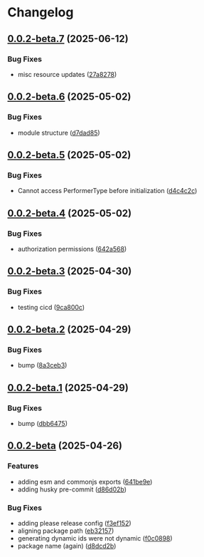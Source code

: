 # Changelog

## [0.0.2-beta.7](https://github.com/go-mondo/identity-node-sdk/compare/identity-sdk-v0.0.2-beta.6...identity-sdk-v0.0.2-beta.7) (2025-06-12)


### Bug Fixes

* misc resource updates ([27a8278](https://github.com/go-mondo/identity-node-sdk/commit/27a8278744e3c73a088e64a0e83004f1817840b3))

## [0.0.2-beta.6](https://github.com/go-mondo/identity-node-sdk/compare/identity-sdk-v0.0.2-beta.5...identity-sdk-v0.0.2-beta.6) (2025-05-02)


### Bug Fixes

* module structure ([d7dad85](https://github.com/go-mondo/identity-node-sdk/commit/d7dad85c02c7d47346201d33ed73dcdc35f7ccc5))

## [0.0.2-beta.5](https://github.com/go-mondo/identity-node-sdk/compare/identity-sdk-v0.0.2-beta.4...identity-sdk-v0.0.2-beta.5) (2025-05-02)


### Bug Fixes

* Cannot access PerformerType before initialization ([d4c4c2c](https://github.com/go-mondo/identity-node-sdk/commit/d4c4c2cd9880e76efbe10af85b293d9da0c8abfb))

## [0.0.2-beta.4](https://github.com/go-mondo/identity-node-sdk/compare/identity-sdk-v0.0.2-beta.3...identity-sdk-v0.0.2-beta.4) (2025-05-02)


### Bug Fixes

* authorization permissions ([642a568](https://github.com/go-mondo/identity-node-sdk/commit/642a568e4dc14184655c11645850f0f485345d0a))

## [0.0.2-beta.3](https://github.com/go-mondo/identity-node-sdk/compare/identity-sdk-v0.0.2-beta.2...identity-sdk-v0.0.2-beta.3) (2025-04-30)


### Bug Fixes

* testing cicd ([9ca800c](https://github.com/go-mondo/identity-node-sdk/commit/9ca800ca73f1c210b15a12bef5949030f496a0bc))

## [0.0.2-beta.2](https://github.com/go-mondo/identity-node-sdk/compare/identity-sdk-v0.0.2-beta.1...identity-sdk-v0.0.2-beta.2) (2025-04-29)


### Bug Fixes

* bump ([8a3ceb3](https://github.com/go-mondo/identity-node-sdk/commit/8a3ceb3dc8e67c7679ea8042d61fadaac8829817))

## [0.0.2-beta.1](https://github.com/go-mondo/identity-node-sdk/compare/identity-sdk-v0.0.2-beta...identity-sdk-v0.0.2-beta.1) (2025-04-29)


### Bug Fixes

* bump ([dbb6475](https://github.com/go-mondo/identity-node-sdk/commit/dbb6475af4395dcb00c8dd70105d9600f334b51d))

## [0.0.2-beta](https://github.com/go-mondo/identity-node-sdk/compare/identity-sdk-v0.0.1...identity-sdk-v0.0.2-beta) (2025-04-26)


### Features

* adding esm and commonjs exports ([641be9e](https://github.com/go-mondo/identity-node-sdk/commit/641be9e2c76ca6d5e083a7a7db7762d188df4958))
* adding husky pre-commit ([d86d02b](https://github.com/go-mondo/identity-node-sdk/commit/d86d02b4aac607243e30a070c3dcde2a5b7251f7))


### Bug Fixes

* adding please release config ([f3ef152](https://github.com/go-mondo/identity-node-sdk/commit/f3ef152a9183e724c7f1033992eb7d14d2ed61ca))
* aligning package path ([eb32157](https://github.com/go-mondo/identity-node-sdk/commit/eb321573270dcccb91c386138743fb7b0ebdeefa))
* generating dynamic ids were not dynamic ([f0c0898](https://github.com/go-mondo/identity-node-sdk/commit/f0c089860f3cb332c602cb7da8253827f6455210))
* package name (again) ([d8dcd2b](https://github.com/go-mondo/identity-node-sdk/commit/d8dcd2b7865c1a57be8a2bae2c5c6a2679778a1c))
